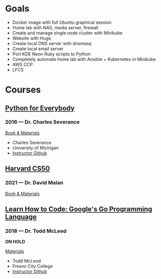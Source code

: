 # Goals

 * Docker image with full Ubuntu graphical session
 * Home lab with NAS, media server, firewall
 * Create and manage single node cluster with Minikube
 * Website with Hugo
 * Create local DNS server with dnsmasq
 * Create local email server
 * Port KDE Neon Ruby scripts to Python
 * Completely automate home lab with Ansible + Kubernetes in Minikube
 * AWS CCP
 * LFCS

# Courses

## [Python for Everybody](pyfe/) 
### 2016 — Dr. Charles Severance

[Book & Materials](https://www.py4e.com/)

 * Charles Severance  
 * University of Michigan  
 * [Instructor Github](https://github.com/csev)

## [Harvard CS50](cs50x/) 
### 2021 — Dr. David Malan

[Book & Materials](https://learning.edx.org/course/course-v1:HarvardX+CS50+X/home)

## [Learn How to Code: Google's Go Programming Language](lhtcgg/)
### 2018 — Dr. Todd McLeod

**ON HOLD**
  
[Materials](https://www.udemy.com/course/learn-how-to-code/)  

 * Todd McLeod  
 * Fresno City College  
 * [Instructor Github](https://github.com/GoesToEleven/)
